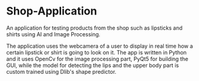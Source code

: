# Shop-Application
An application for testing products from the shop such as lipsticks and shirts using AI and Image Processing.

The application uses the webcamera of a user to display in real time how a certain lipstick or shirt is going to look 
on it. The app is written in Python and it uses OpenCv for the image processing part, PyQt5 for building the GUI, while 
the model for detecting the lips and the upper body part is custom trained using Dlib's shape predictor. 
